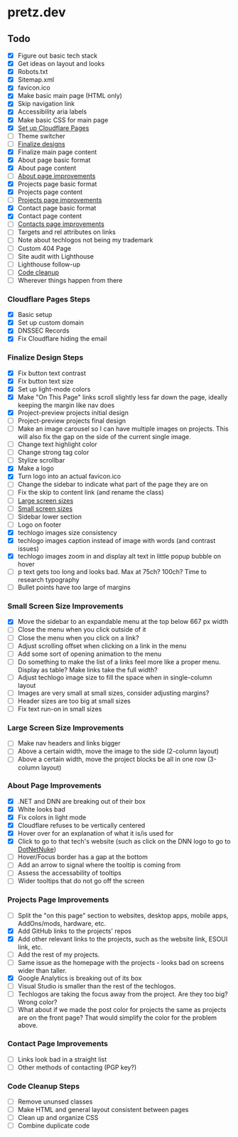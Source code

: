 # pretz.dev

## Todo

- [x] Figure out basic tech stack
- [x] Get ideas on layout and looks
- [x] Robots.txt
- [x] Sitemap.xml
- [x] favicon.ico
- [x] Make basic main page (HTML only)
- [x] Skip navigation link
- [x] Accessibility aria labels
- [x] Make basic CSS for main page
- [x] [Set up Cloudflare Pages](#cloudflare-pages-steps)
- [ ] Theme switcher
- [ ] [Finalize designs](#finalize-design-steps)
- [x] Finalize main page content
- [x] About page basic format
- [x] About page content
- [ ] [About page improvements](#about-page-improvements)
- [x] Projects page basic format
- [x] Projects page content
- [ ] [Projects page improvements](#projects-page-improvements)
- [x] Contact page basic format
- [x] Contact page content
- [ ] [Contacts page improvements](#contacts-page-improvements)
- [ ] Targets and rel attributes on links
- [ ] Note about techlogos not being my trademark
- [ ] Custom 404 Page
- [ ] Site audit with Lighthouse
- [ ] Lighthouse follow-up
- [ ] [Code cleanup](#code-cleanup-steps)
- [ ] Wherever things happen from there

### Cloudflare Pages Steps

- [x] Basic setup
- [x] Set up custom domain
- [x] DNSSEC Records
- [x] Fix Cloudflare hiding the email

### Finalize Design Steps

- [x] Fix button text contrast
- [x] Fix button text size
- [x] Set up light-mode colors
- [x] Make "On This Page" links scroll slightly less far down the page, ideally keeping the margin like nav does
- [x] Project-preview projects initial design
- [ ] Project-preview projects final design
- [ ] Make an image carousel so I can have multiple images on projects. This will also fix the gap on the side of the current single image.
- [ ] Change text highlight color
- [ ] Change strong tag color
- [ ] Stylize scrollbar
- [x] Make a logo
- [x] Turn logo into an actual favicon.ico
- [ ] Change the sidebar to indicate what part of the page they are on
- [ ] Fix the skip to content link (and rename the class)
- [ ] [Large screen sizes](#large-screen-size-improvements)
- [ ] [Small screen sizes](#small-screen-size-improvements)
- [ ] Sidebar lower section
- [ ] Logo on footer
- [x] techlogo images size consistency
- [x] techlogo images caption instead of image with words (and contrast issues)
- [x] techlogo images zoom in and display alt text in little popup bubble on hover
- [ ] p text gets too long and looks bad. Max at 75ch? 100ch? Time to research typography
- [ ] Bullet points have too large of margins

### Small Screen Size Improvements

- [x] Move the sidebar to an expandable menu at the top below 667 px width
- [ ] Close the menu when you click outside of it
- [ ] Close the menu when you click on a link?
- [ ] Adjust scrolling offset when clicking on a link in the menu
- [ ] Add some sort of opening animation to the menu
- [ ] Do something to make the list of a links feel more like a proper menu. Display as table? Make links take the full width?
- [ ] Adjust techlogo image size to fill the space when in single-column layout
- [ ] Images are very small at small sizes, consider adjusting margins?
- [ ] Header sizes are too big at small sizes
- [ ] Fix text run-on in small sizes

### Large Screen Size Improvements

- [ ] Make nav headers and links bigger
- [ ] Above a certain width, move the image to the side (2-column layout)
- [ ] Above a certain width, move the project blocks be all in one row (3-column layout)

### About Page Improvements

- [x] .NET and DNN are breaking out of their box
- [x] White looks bad
- [x] Fix colors in light mode
- [x] Cloudflare refuses to be vertically centered
- [x] Hover over for an explanation of what it is/is used for
- [x] Click to go to that tech's website (such as click on the DNN logo to go to [DotNetNuke](https://www.dnnsoftware.com/))
- [ ] Hover/Focus border has a gap at the bottom
- [ ] Add an arrow to signal where the tooltip is coming from
- [ ] Assess the accessability of tooltips
- [ ] Wider tooltips that do not go off the screen

### Projects Page Improvements

- [ ] Split the "on this page" section to websites, desktop apps, mobile apps, AddOns/mods, hardware, etc.
- [x] Add GitHub links to the projects' repos
- [x] Add other relevant links to the projects, such as the website link, ESOUI link, etc.
- [ ] Add the rest of my projects.
- [ ] Same issue as the homepage with the projects - looks bad on screens wider than taller.
- [x] Google Analytics is breaking out of its box
- [ ] Visual Studio is smaller than the rest of the techlogos.
- [ ] Techlogos are taking the focus away from the project. Are they too big? Wrong color?
- [ ] What about if we made the post color for projects the same as projects are on the front page? That would simplify the color for the problem above.

### Contact Page Improvements

- [ ] Links look bad in a straight list
- [ ] Other methods of contacting (PGP key?)

### Code Cleanup Steps

- [ ] Remove ununsed classes
- [ ] Make HTML and general layout consistent between pages
- [ ] Clean up and organize CSS
- [ ] Combine duplicate code
